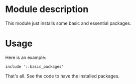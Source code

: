 # Module description

This module just installs some basic and essential
packages.

# Usage

Here is an example:

```puppet
include '::basic_packages'
```

That's all. See the code to have the installed packages.


